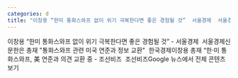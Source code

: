 ```yaml
---
categories: d
title: "이창용 “한미 통화스와프 없이 위기 극복한다면 좋은 경험될 것”  서울경제  서울경제신문"
---
```

이창용 “한미 통화스와프 없이 위기 극복한다면 좋은 경험될 것” - 서울경제&nbsp;&nbsp;서울경제신문한은 총재 "통화스와프 관련 미국 연준과 정보 교환"&nbsp;&nbsp;한국경제이창용 총재 “한·미 통화스와프, 美 연준과 의견 교환 중 - 조선비즈&nbsp;&nbsp;조선비즈Google 뉴스에서 전체 콘텐츠 보기